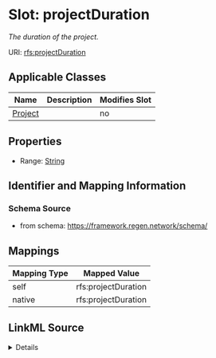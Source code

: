 

# Slot: projectDuration


_The duration of the project._





URI: [rfs:projectDuration](https://framework.regen.network/schema/projectDuration)



<!-- no inheritance hierarchy -->





## Applicable Classes

| Name | Description | Modifies Slot |
| --- | --- | --- |
| [Project](Project.md) |  |  no  |







## Properties

* Range: [String](String.md)





## Identifier and Mapping Information







### Schema Source


* from schema: https://framework.regen.network/schema/




## Mappings

| Mapping Type | Mapped Value |
| ---  | ---  |
| self | rfs:projectDuration |
| native | rfs:projectDuration |




## LinkML Source

<details>
```yaml
name: projectDuration
description: The duration of the project.
from_schema: https://framework.regen.network/schema/
rank: 1000
slot_uri: rfs:projectDuration
alias: projectDuration
domain_of:
- Project
range: string

```
</details>